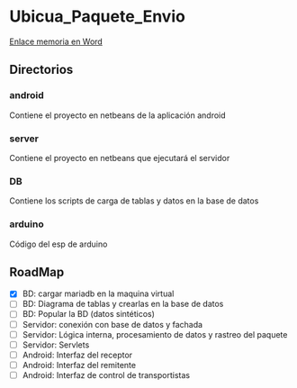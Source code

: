 # Ubicua_Paquete_Envio

[Enlace memoria en Word](https://docs.google.com/document/d/1EwQTDTlvPVAPi7CF_E9ypvhFXsR4SJYN-_lQEtFpixw/edit?usp=sharing)


## Directorios

### android
Contiene el proyecto en netbeans de la aplicación android

### server
Contiene el proyecto en netbeans que ejecutará el servidor

### DB 
Contiene los scripts de carga de tablas y datos en la base de datos

### arduino
Código del esp de arduino

## RoadMap

- [X] BD: cargar mariadb en la maquina virtual
- [ ] BD: Diagrama de tablas y crearlas en la base de datos
- [ ] BD: Popular la BD (datos sintéticos)
- [ ] Servidor: conexión con base de datos y fachada
- [ ] Servidor: Lógica interna, procesamiento de datos y rastreo del paquete
- [ ] Servidor: Servlets
- [ ] Android: Interfaz del receptor
- [ ] Android: Interfaz del remitente
- [ ] Android: Interfaz de control de transportistas

